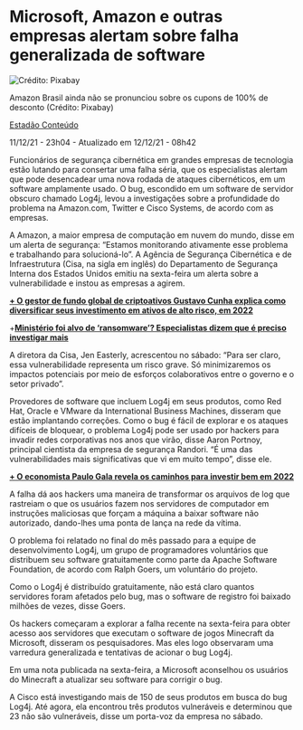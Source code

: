 # Microsoft, Amazon e outras empresas alertam sobre falha generalizada de software

![Crédito: Pixabay](https://www.istoedinheiro.com.br/wp-content/uploads/sites/17/2021/12/amazon-app-ii-pixabay-768x432.jpg)

Amazon Brasil ainda não se pronunciou sobre os cupons de 100% de desconto (Crédito: Pixabay)

[Estadão Conteúdo](https://www.istoedinheiro.com.br/autor/estadao-conteudo/)

11/12/21 - 23h04 - Atualizado em 12/12/21 - 08h42

Funcionários de segurança cibernética em grandes empresas de tecnologia estão lutando para consertar uma falha séria, que os especialistas alertam que pode desencadear uma nova rodada de ataques cibernéticos, em um software amplamente usado. O bug, escondido em um software de servidor obscuro chamado Log4j, levou a investigações sobre a profundidade do problema na Amazon.com, Twitter e Cisco Systems, de acordo com as empresas.





A Amazon, a maior empresa de computação em nuvem do mundo, disse em um alerta de segurança: “Estamos monitorando ativamente esse problema e trabalhando para solucioná-lo”. A Agência de Segurança Cibernética e de Infraestrutura (Cisa, na sigla em inglês) do Departamento de Segurança Interna dos Estados Unidos emitiu na sexta-feira um alerta sobre a vulnerabilidade e instou as empresas a agirem.

**[+ O gestor de fundo global de criptoativos Gustavo Cunha explica como diversificar seus investimento em ativos de alto risco, em 2022](https://aulainaugural-c.fintrender.com.br/?utm_source=ISTOEDINHEIRO&utm_medium=link_dinamico_versao-d&utm_campaign=aula_inaugural_display&utm_term=MADNET_FOONE_AULA_01C)**

+**[Ministério foi alvo de ‘ransomware’? Especialistas dizem que é preciso investigar mais](https://www.istoedinheiro.com.br/ministerio-foi-alvo-de-ransomware-especialistas-dizem-que-e-preciso-investigar-mais/)**

A diretora da Cisa, Jen Easterly, acrescentou no sábado: “Para ser claro, essa vulnerabilidade representa um risco grave. Só minimizaremos os impactos potenciais por meio de esforços colaborativos entre o governo e o setor privado”.

Provedores de software que incluem Log4j em seus produtos, como Red Hat, Oracle e VMware da International Business Machines, disseram que estão implantando correções. Como o bug é fácil de explorar e os ataques difíceis de bloquear, o problema Log4j pode ser usado por hackers para invadir redes corporativas nos anos que virão, disse Aaron Portnoy, principal cientista da empresa de segurança Randori. “É uma das vulnerabilidades mais significativas que vi em muito tempo”, disse ele.

**[+ O economista Paulo Gala revela os caminhos para investir bem em 2022](https://lp.edpedia.com.br/live-pg/?utm_source=Istoé+Dinheiro&utm_medium=link&utm_campaign=Lucre+em+qualquer+cenário)**





A falha dá aos hackers uma maneira de transformar os arquivos de log que rastreiam o que os usuários fazem nos servidores de computador em instruções maliciosas que forçam a máquina a baixar software não autorizado, dando-lhes uma ponta de lança na rede da vítima.

O problema foi relatado no final do mês passado para a equipe de desenvolvimento Log4j, um grupo de programadores voluntários que distribuem seu software gratuitamente como parte da Apache Software Foundation, de acordo com Ralph Goers, um voluntário do projeto.

Como o Log4j é distribuído gratuitamente, não está claro quantos servidores foram afetados pelo bug, mas o software de registro foi baixado milhões de vezes, disse Goers.

Os hackers começaram a explorar a falha recente na sexta-feira para obter acesso aos servidores que executam o software de jogos Minecraft da Microsoft, disseram os pesquisadores. Mas eles logo observaram uma varredura generalizada e tentativas de acionar o bug Log4j.

Em uma nota publicada na sexta-feira, a Microsoft aconselhou os usuários do Minecraft a atualizar seu software para corrigir o bug.

A Cisco está investigando mais de 150 de seus produtos em busca do bug Log4j. Até agora, ela encontrou três produtos vulneráveis e determinou que 23 não são vulneráveis, disse um porta-voz da empresa no sábado.